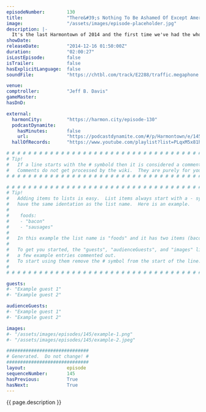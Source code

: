 ```yaml
---
episodeNumber:        130
title:                "There&#39;s Nothing To Be Ashamed Of Except America"
image:                "/assets/images/episode-placeholder.jpg"
description: |-
  It's the last Harmontown of 2014 and the first time we've had the whole gang together in a while. Dan Harmon, Jeff Davis, Kumail Nanjiani, Erin McGathy, Spencer Crittenden and guest John Roy talk sniffers.
showDate:             
releaseDate:          "2014-12-16 01:50:00Z"
duration:             "02:00:27"
isLostEpisode:        false
isTrailer:            false
hasExplicitLanguage:  false
soundFile:            "https://chtbl.com/track/E2288/traffic.megaphone.fm/STA3118086938.mp3?updated=1560295601"

venue:                
comptroller:          "Jeff B. Davis"
gameMaster:           
hasDnD:               

external:
  harmonCity:         "https://harmon.city/episode-130"
  podcastDynamite:
    hasMinutes:       false
    url:              "https://podcastdynamite.com/#/p/Harmontown/e/145/130"
  hallOfRecords:      "https://www.youtube.com/playlist?list=PLqxM5x81hNOZE-TgUHFs5LpHz4GOJnW5t"

# # # # # # # # # # # # # # # # # # # # # # # # # # # # # # # # # # # # # # # # # # # # #
# Tip!
#   If a line starts with the # symbold then it is considered a comment.
#   Comments do not get processed by the wiki.  They are purely for your information.
# # # # # # # # # # # # # # # # # # # # # # # # # # # # # # # # # # # # # # # # # # # # #

# # # # # # # # # # # # # # # # # # # # # # # # # # # # # # # # # # # # # # # # # # # # #
# Tip!
#   Adding items to lists is easy.  List items always start with a - symbol and have
#   have the same identation as the list name.  Here is an example.
#
#    foods:
#    - "bacon"
#    - "sausages"
#
#   In this example the list name is "foods" and it has two items (bacon, and sausages).
#
#   To get you started, the "guests", "audienceGuests", and "images" lists below have
#   a few example entries commented out.
#   To start using them remove the # symbol from the start of the line.
#
# # # # # # # # # # # # # # # # # # # # # # # # # # # # # # # # # # # # # # # # # # # # #

guests:
#- "Example guest 1"
#- "Example guest 2"

audienceGuests:
#- "Example guest 1"
#- "Example guest 2"

images:
#- "/assets/images/episodes/145/example-1.png"
#- "/assets/images/episodes/145/example-2.jpeg"

##############################
# Generated.  Do not change! #
##############################
layout:               episode
sequenceNumber:       145
hasPrevious:          True
hasNext:              True
---
```


<!-- The episode description will be rendered here -->
{{ page.description }}

<!-- Add your content BELOW here -->
<!-- vvvvvvvvvvvvvvvvvvvvvvvvvvv -->




<!-- ^^^^^^^^^^^^^^^^^^^^^^^^^^^ -->
<!-- Add your content ABOVE here -->

<!-- The episode gallery will be rendered here -->